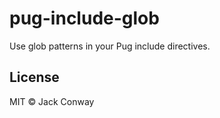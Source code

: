 # pug-include-glob
Use glob patterns in your Pug include directives.

## License
MIT &copy; Jack Conway
